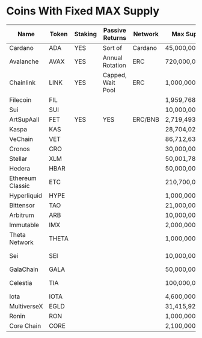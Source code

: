 # Coins With Fixed MAX Supply

| Name             | Token | Staking | Passive Returns    | Network | Max Supply     | Whitepaper                                                                                                                                                                    |
| ------           | ----- | ------- | ---------------    | ------- | ----------     | ----------                                                                                                                                                                    |
| Cardano          | ADA   |   YES   |     Sort of        | Cardano | 45,000,000,000 | [1](https://docs.cardano.org/about-cardano/contributions/) - [2](https://arxiv.org/pdf/2012.15254.pdf)                                                                        |
| Avalanche        | AVAX  |   YES   | Annual Rotation    |   ERC   | 720,000,000    | [Link](https://cdn.prod.website-files.com/5d80307810123f5ffbb34d6e/6008d7bbf8b10d1eb01e7e16_Avalanche%20Platform%20Whitepaper.pdf) - [Other](https://www.avalabs.org/whitepapers)                                                                                                                                  |
| Chainlink        | LINK  |   YES   | Capped, Wait Pool  |   ERC   | 1,000,000,000  | [Download](https://research.chain.link/whitepaper-v2.pdf)                                                                                                                     |
| Filecoin         | FIL   |         |                    |         | 1,959,768,458  | [Download](https://filecoin.io/filecoin.pdf)                                                                                                                                  |
| Sui              | SUI   |         |                    |         | 10,000,000,000 | [1](https://docs.sui.io/paper/sui.pdf) - [2](https://docs.sui.io/paper/tokenomics.pdf)                                                                                        |
| ArtSupAall       | FET   |   YES   |         YES        | ERC/BNB | 2,719,493,896  | [1](https://fetch.ai/blog/fetch-ai-economics-white-paper) - [2](https://docs.superintelligence.io/artificial-superintelligence-alliance)                                      |
| Kaspa            | KAS   |         |                    |         | 28,704,026,601 | [Library](https://kaspa.org/publications/)                                                                                                                                    |
| VeChain          | VET   |         |                    |         | 86,712,634,466 | [Download](https://www.vechain.org/assets/whitepaper/whitepaper-1-0.pdf)                                                                                                      |
| Cronos           | CRO   |         |                    |         | 30,000,000,000 | [Link](https://whitepaper.cronos.org/)                                                                                                                                        |
| Stellar          | XLM   |         |                    |         | 50,001,786,911 | [Download](https://cdn.sanity.io/files/e2r40yh6/production-i18n/39856a57fa0c6e7d646b7db88f48f17688693fe4.pdf?dl=stellar-consensus-protocol.pdf)                               |
| Hedera           | HBAR   |         |                    |         | 50,000,000,000 | [Library](https://hedera.com/papers)                                                                                                                                          |
| Ethereum Classic | ETC   |         |                    |         | 210,700,000    | [Library](https://ethereumclassic.org/knowledge/foundation)                                                                                                                   |
| Hyperliquid      | HYPE  |         |                    |         | 1,000,000,000  | [Gitbook](https://hyperliquid.gitbook.io/hyperliquid-docs)                                                                                                                    |
| Bittensor        | TAO   |         |                    |         | 21,000,000     | [Link](https://bittensor.com/whitepaper)                                                                                                                                      |
| Arbitrum         | ARB   |         |                    |         | 10,000,000,000 | [Git](https://docs.arbitrum.io/welcome/get-started)                                                                                                                           |
| Immutable        | IMX   |         |                    |         | 2,000,000,000  | [Download](https://uploads-ssl.webflow.com/646557ee455c3e16e4a9bcb3/6499367de527dd82ab7475a3_Immutable%20Whitepaper%20Update%202023%20(3).pdf)                                |
| Theta Network    | THETA |         |                    |         | 1,000,000,000  | [Library](https://www.thetatoken.org/docs)                                                                                                                                    |
| Sei              | SEI   |         |                    |         | 10,000,000,000 | [Github](https://github.com/sei-protocol/sei-chain/blob/main/whitepaper/Sei_Whitepaper.pdf) - [Web](https://www.sei.io/)                                                      |
| GalaChain        | GALA  |         |                    |         | 50,000,000,000 | [Downlaod](https://news.gala.com/wp-content/uploads/2024/10/GalaChain-Decentralization-White-Paper-DRAFT.pdf)                                                                 |
| Celestia         | TIA   |         |                    |         | 100,000,000    | [Docs](https://docs.celestia.org/) - [1](https://arxiv.org/abs/1905.09274/) - [2](https://arxiv.org/abs/1809.09044/) - [3](https://discovery.ucl.ac.uk/id/eprint/10117245/)   |
| Iota             | IOTA  |         |                    |         | 4,600,000,000  | [Library](https://www.iota.org/foundation/research-papers)                                                                                                                    |
| MultiverseX      | EGLD  |         |                    |         | 31,415,926     | [Download](https://files.multiversx.com/multiversx-whitepaper.pdf)                                                                                                            |
| Ronin            | RON   |         |                    |         | 1,000,000,000  | [Download](https://docs.roninchain.com/basics/white-paper)                                                                                                                    |
| Core Chain       | CORE  |         |                    |         | 2,100,000,000  | [Git](https://whitepaper.coredao.org/core-white-paper-v1.0.7)                                                                                                                 |


























